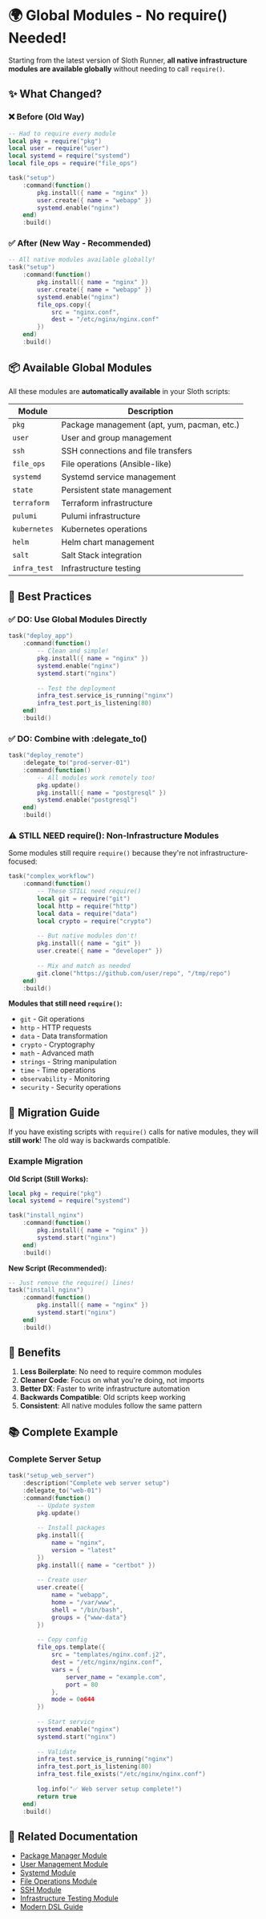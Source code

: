 # 🌍 Global Modules - No require() Needed!

Starting from the latest version of Sloth Runner, **all native infrastructure modules are available globally** without needing to call `require()`.

## ✨ What Changed?

### ❌ Before (Old Way)
```lua
-- Had to require every module
local pkg = require("pkg")
local user = require("user")
local systemd = require("systemd")
local file_ops = require("file_ops")

task("setup")
    :command(function()
        pkg.install({ name = "nginx" })
        user.create({ name = "webapp" })
        systemd.enable("nginx")
    end)
    :build()
```

### ✅ After (New Way - Recommended)
```lua
-- All native modules available globally!
task("setup")
    :command(function()
        pkg.install({ name = "nginx" })
        user.create({ name = "webapp" })
        systemd.enable("nginx")
        file_ops.copy({
            src = "nginx.conf",
            dest = "/etc/nginx/nginx.conf"
        })
    end)
    :build()
```

## 📦 Available Global Modules

All these modules are **automatically available** in your Sloth scripts:

| Module | Description |
|--------|-------------|
| `pkg` | Package management (apt, yum, pacman, etc.) |
| `user` | User and group management |
| `ssh` | SSH connections and file transfers |
| `file_ops` | File operations (Ansible-like) |
| `systemd` | Systemd service management |
| `state` | Persistent state management |
| `terraform` | Terraform infrastructure |
| `pulumi` | Pulumi infrastructure |
| `kubernetes` | Kubernetes operations |
| `helm` | Helm chart management |
| `salt` | Salt Stack integration |
| `infra_test` | Infrastructure testing |

## 🎯 Best Practices

### ✅ DO: Use Global Modules Directly

```lua
task("deploy_app")
    :command(function()
        -- Clean and simple!
        pkg.install({ name = "nginx" })
        systemd.enable("nginx")
        systemd.start("nginx")
        
        -- Test the deployment
        infra_test.service_is_running("nginx")
        infra_test.port_is_listening(80)
    end)
    :build()
```

### ✅ DO: Combine with :delegate_to()

```lua
task("deploy_remote")
    :delegate_to("prod-server-01")
    :command(function()
        -- All modules work remotely too!
        pkg.update()
        pkg.install({ name = "postgresql" })
        systemd.enable("postgresql")
    end)
    :build()
```

### ⚠️ STILL NEED require(): Non-Infrastructure Modules

Some modules still require `require()` because they're not infrastructure-focused:

```lua
task("complex_workflow")
    :command(function()
        -- These STILL need require()
        local git = require("git")
        local http = require("http")
        local data = require("data")
        local crypto = require("crypto")
        
        -- But native modules don't!
        pkg.install({ name = "git" })
        user.create({ name = "developer" })
        
        -- Mix and match as needed
        git.clone("https://github.com/user/repo", "/tmp/repo")
    end)
    :build()
```

**Modules that still need `require()`:**
- `git` - Git operations
- `http` - HTTP requests
- `data` - Data transformation
- `crypto` - Cryptography
- `math` - Advanced math
- `strings` - String manipulation
- `time` - Time operations
- `observability` - Monitoring
- `security` - Security operations

## 🔄 Migration Guide

If you have existing scripts with `require()` calls for native modules, they will **still work**! The old way is backwards compatible.

### Example Migration

**Old Script (Still Works):**
```lua
local pkg = require("pkg")
local systemd = require("systemd")

task("install_nginx")
    :command(function()
        pkg.install({ name = "nginx" })
        systemd.start("nginx")
    end)
    :build()
```

**New Script (Recommended):**
```lua
-- Just remove the require() lines!
task("install_nginx")
    :command(function()
        pkg.install({ name = "nginx" })
        systemd.start("nginx")
    end)
    :build()
```

## 🎨 Benefits

1. **Less Boilerplate**: No need to require common modules
2. **Cleaner Code**: Focus on what you're doing, not imports
3. **Better DX**: Faster to write infrastructure automation
4. **Backwards Compatible**: Old scripts keep working
5. **Consistent**: All native modules follow the same pattern

## 📚 Complete Example

### Complete Server Setup

```lua
task("setup_web_server")
    :description("Complete web server setup")
    :delegate_to("web-01")
    :command(function()
        -- Update system
        pkg.update()
        
        -- Install packages
        pkg.install({
            name = "nginx",
            version = "latest"
        })
        pkg.install({ name = "certbot" })
        
        -- Create user
        user.create({
            name = "webapp",
            home = "/var/www",
            shell = "/bin/bash",
            groups = {"www-data"}
        })
        
        -- Copy config
        file_ops.template({
            src = "templates/nginx.conf.j2",
            dest = "/etc/nginx/nginx.conf",
            vars = {
                server_name = "example.com",
                port = 80
            },
            mode = 0o644
        })
        
        -- Start service
        systemd.enable("nginx")
        systemd.start("nginx")
        
        -- Validate
        infra_test.service_is_running("nginx")
        infra_test.port_is_listening(80)
        infra_test.file_exists("/etc/nginx/nginx.conf")
        
        log.info("✅ Web server setup complete!")
        return true
    end)
    :build()
```

## 🔗 Related Documentation

- [Package Manager Module](../modules/pkg.md)
- [User Management Module](../modules/user.md)
- [Systemd Module](../modules/systemd.md)
- [File Operations Module](../modules/file_ops.md)
- [SSH Module](../modules/ssh.md)
- [Infrastructure Testing Module](../modules/infra_test.md)
- [Modern DSL Guide](../modern-dsl/README.md)

